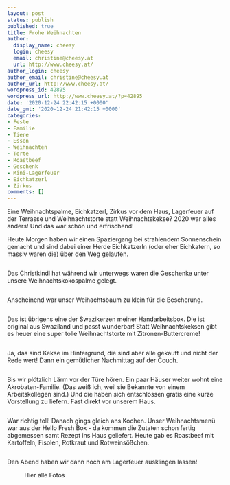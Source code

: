 ```yaml
---
layout: post
status: publish
published: true
title: Frohe Weihnachten
author:
  display_name: cheesy
  login: cheesy
  email: christine@cheesy.at
  url: http://www.cheesy.at/
author_login: cheesy
author_email: christine@cheesy.at
author_url: http://www.cheesy.at/
wordpress_id: 42895
wordpress_url: http://www.cheesy.at/?p=42895
date: '2020-12-24 22:42:15 +0000'
date_gmt: '2020-12-24 21:42:15 +0000'
categories:
- Feste
- Familie
- Tiere
- Essen
- Weihnachten
- Torte
- Roastbeef
- Geschenk
- Mini-Lagerfeuer
- Eichkatzerl
- Zirkus
comments: []
---
```

<!-- wp:paragraph -->
Eine Weihnachtspalme, Eichkatzerl, Zirkus vor dem Haus, Lagerfeuer auf der Terrasse und Weihnachtstorte statt Weihnachtskekse? 2020 war alles anders! Und das war schön und erfrischend!
<!-- /wp:paragraph -->
<!-- wp:paragraph -->
Heute Morgen haben wir einen Spaziergang bei strahlendem Sonnenschein gemacht und sind dabei einer Herde Eichkatzerln (oder eher Eichkatern, so massiv waren die) über den Weg gelaufen.
<!-- /wp:paragraph -->
<!-- wp:image {"id":42871} -->
<figure class="wp-block-image"><img src="{% link _fotos/events/2016-2020/2020-2/weihnachten/Weihnachten-001-1.jpg %}" alt="" class="wp-image-42871"></figure>
<!-- /wp:image -->
<!-- wp:paragraph -->
Das Christkindl hat während wir unterwegs waren die Geschenke unter unsere Weihnachtskokospalme gelegt.
<!-- /wp:paragraph -->
<!-- wp:image {"id":42881} -->
<figure class="wp-block-image"><img src="{% link _fotos/events/2016-2020/2020-2/weihnachten/Weihnachten-011.jpg %}" alt="" class="wp-image-42881"></figure>
<!-- /wp:image -->
<!-- wp:paragraph -->
Anscheinend war unser Weihachtsbaum zu klein für die Bescherung.
<!-- /wp:paragraph -->
<!-- wp:image {"id":42891} -->
<figure class="wp-block-image"><img src="{% link _fotos/events/2016-2020/2020-2/weihnachten/Weihnachten-021.jpg %}" alt="" class="wp-image-42891"></figure>
<!-- /wp:image -->
<!-- wp:paragraph -->
Das ist übrigens eine der Swazikerzen meiner Handarbeitsbox. Die ist original aus Swaziland und passt wunderbar!
<!-- /wp:paragraph -->
<!-- wp:paragraph -->
Statt Weihnachtskeksen gibt es heuer eine super tolle Weihnachtstorte mit Zitronen-Buttercreme!
<!-- /wp:paragraph -->
<!-- wp:image {"id":42880} -->
<figure class="wp-block-image"><img src="{% link _fotos/events/2016-2020/2020-2/weihnachten/Weihnachten-010.jpg %}" alt="" class="wp-image-42880"></figure>
<!-- /wp:image -->
<!-- wp:paragraph -->
Ja, das sind Kekse im Hintergrund, die sind aber alle gekauft und nicht der Rede wert!
<!-- /wp:paragraph -->
<!-- wp:paragraph -->
Dann ein gemütlicher Nachmittag auf der Couch.
<!-- /wp:paragraph -->
<!-- wp:image {"id":42882} -->
<figure class="wp-block-image"><img src="{% link _fotos/events/2016-2020/2020-2/weihnachten/Weihnachten-012.jpg %}" alt="" class="wp-image-42882"></figure>
<!-- /wp:image -->
<!-- wp:paragraph -->
Bis wir plötzlich Lärm vor der Türe hören. Ein paar Häuser weiter wohnt eine Akrobaten-Familie. (Das weiß ich, weil sie Bekannte von einem Arbeitskollegen sind.) Und die haben sich entschlossen gratis eine kurze Vorstellung zu liefern. Fast direkt vor unserem Haus.
<!-- /wp:paragraph -->
<!-- wp:image {"id":42884} -->
<figure class="wp-block-image"><img src="{% link _fotos/events/2016-2020/2020-2/weihnachten/Weihnachten-014.jpg %}" alt="" class="wp-image-42884"></figure>
<!-- /wp:image -->
<!-- wp:paragraph -->
War richtig toll! Danach gings gleich ans Kochen. Unser Weihnachtsmenü war aus der Hello Fresh Box - da kommen die Zutaten schon fertig abgemessen samt Rezept ins Haus geliefert. Heute gab es Roastbeef mit Kartoffeln, Fisolen, Rotkraut und Rotweinsößchen.
<!-- /wp:paragraph -->
<!-- wp:image {"id":42886} -->
<figure class="wp-block-image"><img src="{% link _fotos/events/2016-2020/2020-2/weihnachten/Weihnachten-016.jpg %}" alt="" class="wp-image-42886"></figure>
<!-- /wp:image -->
<!-- wp:paragraph -->
Den Abend haben wir dann noch am Lagerfeuer ausklingen lassen!
<!-- /wp:paragraph -->
<!-- wp:image {"id":42893,"linkDestination":"custom"} -->
<figure class="wp-block-image"><a href="http://www.cheesy.at/fotos/events/2016-2020/2020-2/weihnachten/"><img src="{% link _fotos/events/2016-2020/2020-2/weihnachten/Weihnachten-023.jpg %}" alt="" class="wp-image-42893"></a><br>
<figcaption>Hier alle Fotos</figcaption>
</figure>
<!-- /wp:image -->
